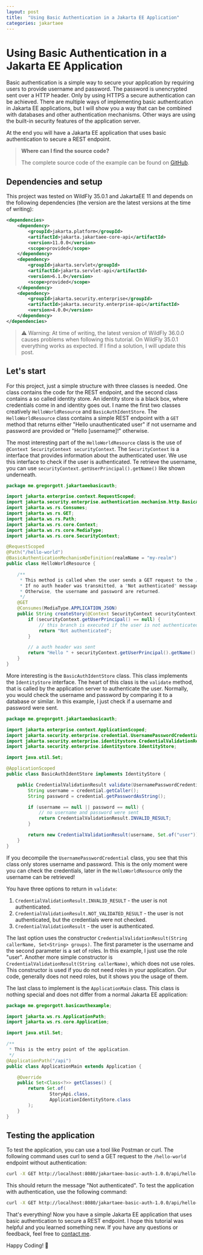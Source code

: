 ```yaml
---
layout: post
title:  "Using Basic Authentication in a Jakarta EE Application"
categories: jakartaee
---
```


# Using Basic Authentication in a Jakarta EE Application

Basic authentication is a simple way to secure your application by requiring users to provide username and password. The password is unencrypted sent over a HTTP header. Only by using HTTPS a secure authentication can be achieved. There are multiple ways of implementing basic authentication in Jakarta EE applications, but I will show you a way that can be combined with databases and other authentication mechanisms. Other ways are using the built-in security features of the application server.

At the end you will have a Jakarta EE application that uses basic authentication to secure a REST endpoint.

> **Where can I find the source code?**
>
> The complete source code of the example can be found on [GitHub](https://github.com/Gregor-Gottschewski/jakartaee-basic-auth).

## Dependencies and setup

This project was tested on WildFly 35.0.1 and JakartaEE 11 and depends on the following dependencies (the version are the latest versions at the time of writing):

```xml
<dependencies>
    <dependency>
        <groupId>jakarta.platform</groupId>
        <artifactId>jakarta.jakartaee-core-api</artifactId>
        <version>11.0.0</version>
        <scope>provided</scope>
    </dependency>
    <dependency>
        <groupId>jakarta.servlet</groupId>
        <artifactId>jakarta.servlet-api</artifactId>
        <version>6.1.0</version>
        <scope>provided</scope>
    </dependency>
    <dependency>
        <groupId>jakarta.security.enterprise</groupId>
        <artifactId>jakarta.security.enterprise-api</artifactId>
        <version>4.0.0</version>
    </dependency>
</dependencies>
```

> ⚠️ Warning: At time of writing, the latest version of WildFly 36.0.0 causes problems when following this tutorial. On WildFly 35.0.1 everything works as expected. If I find a solution, I will update this post.

## Let's start

For this project, just a simple structure with three classes is needed. One class contains the code for the REST endpoint, and the second class contains a so called identity store. An identity store is a black box, where credentials come in and identity goes out. I name the first two classes creatively `HelloWorldResource` and `BasicAuthIdentStore`. The `HelloWorldResource` class contains a simple REST endpoint with a `GET` method that returns either "Hello unauthenticated user" if not username and password are provided or "Hello [username]!" otherwise.

The most interesting part of the `HelloWorldResource` class is the use of `@Context SecurityContext securityContext`. The `SecurityContext` is a interface that provides information about the authenticated user. We use this interface to check if the user is authenticated. Te retrieve the username, you can use `securityContext.getUserPrincipal().getName()` like shown underneath.

```java
package me.gregorgott.jakartaeebasicauth;

import jakarta.enterprise.context.RequestScoped;
import jakarta.security.enterprise.authentication.mechanism.http.BasicAuthenticationMechanismDefinition;
import jakarta.ws.rs.Consumes;
import jakarta.ws.rs.GET;
import jakarta.ws.rs.Path;
import jakarta.ws.rs.core.Context;
import jakarta.ws.rs.core.MediaType;
import jakarta.ws.rs.core.SecurityContext;

@RequestScoped
@Path("/hello-world")
@BasicAuthenticationMechanismDefinition(realmName = "my-realm")
public class HelloWorldResource {

    /**
     * This method is called when the user sends a GET request to the /hello-world endpoint.
     * If no auth header was transmitted, a "Not authenticated" message is returned.
     * Otherwise, the username and password are returned.
     */
    @GET
    @Consumes(MediaType.APPLICATION_JSON)
    public String createStory(@Context SecurityContext securityContext) {
        if (securityContext.getUserPrincipal() == null) {
            // this branch is executed if the user is not authenticated
            return "Not authenticated";
        }

        // a auth header was sent
        return "Hello " + securityContext.getUserPrincipal().getName() + "!";
    }
}

```

More interesting is the `BasicAuthIdentStore` class. This class implements the `IdentityStore` interface. The heart of this class is the `validate` method, that is called by the application server to authenticate the user. Normally, you would check the username and password by comparing it to a database or similar. In this example, I just check if a username and password were sent. 

```java
package me.gregorgott.jakartaeebasicauth;

import jakarta.enterprise.context.ApplicationScoped;
import jakarta.security.enterprise.credential.UsernamePasswordCredential;
import jakarta.security.enterprise.identitystore.CredentialValidationResult;
import jakarta.security.enterprise.identitystore.IdentityStore;

import java.util.Set;

@ApplicationScoped
public class BasicAuthIdentStore implements IdentityStore {

    public CredentialValidationResult validate(UsernamePasswordCredential credential) {
        String username = credential.getCaller();
        String password = credential.getPasswordAsString();

        if (username == null || password == null) {
            // no username and password were sent
            return CredentialValidationResult.INVALID_RESULT;
        }

        return new CredentialValidationResult(username, Set.of("user"));
    }
}
```

If you decompile the `UsernamePasswordCredential` class, you see that this class only stores username and password. This is the only moment were you can check the credentials, later in the `HelloWorldResource` only the username can be retrieved!

You have three options to return in `validate`:
1. `CredentialValidationResult.INVALID_RESULT` - the user is not authenticated.
2. `CredentialValidationResult.NOT_VALIDATED_RESULT` - the user is not authenticated, but the credentials were not checked.
3. `CredentialValidationResult` - the user is authenticated.

The last option uses the constructor `CredentialValidationResult(String callerName, Set<String> groups)`. The first parameter is the username and the second parameter is a set of roles. In this example, I just use the role "user". Another more simple constructor is `CredentialValidationResult(String callerName)`, which does not use roles. This constructor is used if you do not need roles in your application. Our code, generally does not need roles, but it shows you the usage of them.

The last class to implement is the `ApplicationMain` class. This class is nothing special and does not differ from a normal Jakarta EE application:

```java
package me.gregorgott.basicauthexample;

import jakarta.ws.rs.ApplicationPath;
import jakarta.ws.rs.core.Application;

import java.util.Set;

/**
 * This is the entry point of the application.
 */
@ApplicationPath("/api")
public class ApplicationMain extends Application {

    @Override
    public Set<Class<?>> getClasses() {
        return Set.of(
                StoryApi.class,
                ApplicationIdentityStore.class
        );
    }
}
```

## Testing the application

To test the application, you can use a tool like Postman or curl. The following command uses curl to send a GET request to the `/hello-world` endpoint without authentication:

```bash
curl -X GET http://localhost:8080/jakartaee-basic-auth-1.0.0/api/hello-world
```
This should return the message "Not authenticated". To test the application with authentication, use the following command:

```bash
curl -X GET http://localhost:8080/jakartaee-basic-auth-1.0.0/api/hello-world -u username:password
```

That's everything! Now you have a simple Jakarta EE application that uses basic authentication to secure a REST endpoint. I hope this tutorial was helpful and you learned something new. If you have any questions or feedback, feel free to [contact me](/impressum.md).

Happy Coding! 🚀